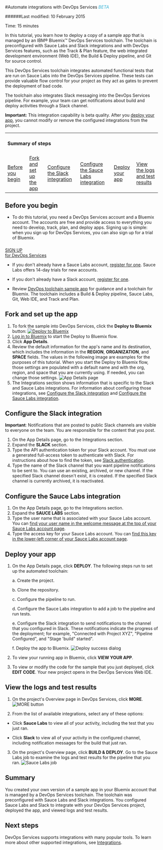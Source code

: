 #Automate integrations with DevOps Services <em><span style="color: #35b2d5">BETA</span></em>

######Last modified: 10 February 2015

Time: 15 minutes 

In this tutorial, you learn how to deploy a copy of a sample app that is managed by an IBM&reg; Bluemix&trade; DevOps Services toolchain. The toolchain is preconfigured with Sauce Labs and Slack integrations and with DevOps Services features, such as the Track &amp; Plan feature, the web integrated development environment (Web IDE), the Build &amp; Deploy pipeline, and Git for source control.

This DevOps Services toolchain integrates automated functional tests that are run on Sauce Labs into the DevOps Services pipeline. These tests can provide valuable flow control for your project as they act as gates to prevent the deployment of bad code.

The toolchain also integrates Slack messaging into the DevOps Services pipeline. For example, your team can get notifications about build and deploy activities through a Slack channel. 

**Important:** This integration capability is beta quality. After you [deploy your app](#deploy_app), you cannot modify or remove the configured integrations from the project.

<div class="table-of-contents">
 <table>
   <tr>
     <td colspan="6"><h4>Summary of steps</h4></td>
   </tr>
   <tr>
     <td><a href="#prereq">Before you begin</a></td>
     <td><a href="#app_details">Fork and set up the app</a></td>
     <td><a href="#configure_slack">Configure the Slack integration</a></td>
     <td><a href="#configure_sauce_labs">Configure the Sauce Labs integration</a></td>
     <td><a href="#deploy_app">Deploy your app</a></td>
     <td><a href="#view_results">View the logs and test results</a></td>
   </tr>
 </table>
</div>

<a name='prereq'></a>
## Before you begin

* To do this tutorial, you need a DevOps Services account and a Bluemix account. The accounts are free and provide access to everything you need to develop, track, plan, and deploy apps. Signing up is simple: when you sign up for DevOps Services, you can also sign up for a trial of Bluemix.
<h5> </h5>
<div class="container-fluid small_bottom_space">
   <div class="row pbl button-links" id="overview-links">
		<a href="https://login.jazz.net/psso/proxy/jazzregister?redirect_uri=https%3A%2F%2Fhub.jazz.net%2F" target="_blank" alt-text="Sign up"> 
			<div class="hollowButton">SIGN UP<div class="extra-title">for DevOps Services </div>
			</div>
		</a>
   </div>
</div>

* If you don't already have a Sauce Labs account, [register for one](https://saucelabs.com/). Sauce Labs offers 14-day trials for new accounts.

* If you don't already have a Slack account, [register for one](https://slack.com/).

* Review [DevOps toolchain sample app](https://github.com/oneibmcloud/devops-tutorial-1) for guidance and a toolchain for Bluemix. The toolchain includes a Build &amp; Deploy pipeline, Sauce Labs, Git, Web IDE, and Track and Plan.

<a name='app_details'></a>
## Fork and set up the app

1. To fork the sample into DevOps Services, click the **Deploy to Bluemix** button: <a target="_blank" href="https://bluemix.net/deploy?repository=https://github.com/oneibmcloud/devops-tutorial-2.git"><img class="button" src="images/bigButton.png" alt="Deploy to Bluemix"></a> 
2. [Log in to Bluemix](http://bluemix.net/) to start the Deploy to Bluemix flow.
3. Click **App Details**. 
4. Review the default information for the app's name and its destination, which includes the information in the **REGION**, **ORGANIZATION**, and **SPACE** fields. The values in the following image are examples for the purposes of this tutorial. When you start the Deploy to Bluemix flow, those settings are populated with a default name and with the org, region, and space that you are currently using. If needed, you can change those settings.
 ![App Details page][1]
5. The Integrations section shows information that is specific to the Slack and Sauce Labs integrations. For information about configuring those integrations, see [Configure the Slack integration](#configure_slack) and [Configure the Sauce Labs integration](#configure_sauce_labs).


<a name='configure_slack'></a>
## Configure the Slack integration

**Important**: Notifications that are posted to public Slack channels are visible to everyone on the team. You are responsible for the content that you post. 

1. On the App Details page, go to the Integrations section. 
2. Expand the **SLACK** section.
3. Type the API authentication token for your Slack account. You must use a generated full-access token to authenticate with Slack. For instructions about how to find the token, see [Slack authentication](https://api.slack.com/web#authentication). 
4. Type the name of the Slack channel that you want pipeline notifications to be sent to. You can use an existing, archived, or new channel. If the specified Slack channel doesn't exist, it is created. If the specified Slack channel is currently archived, it is reactivated.
	

<a name='configure_sauce_labs'></a>
## Configure the Sauce Labs integration

1. On the App Details page, go to the Integrations section. 
2. Expand the **SAUCE LABS** section.
3. Type the user name that is associated with your Sauce Labs account. You can [find your user name in the welcome message at the top of your Sauce Labs account page](https://saucelabs.com/account).
4. Type the access key for your Sauce Labs account. You can [find this key in the lower-left corner of your Sauce Labs account page](https://saucelabs.com/account).


<a name='deploy_app'></a>
## Deploy your app

1. On the App Details page, click **DEPLOY**. The following steps run to set up the automated toolchain:

   a. Create the project.
   
   b. Clone the repository.
   
   c. Configure the pipeline to run.
   
   d. Configure the Sauce Labs integration to add a job to the pipeline and run tests.
   
   e. Configure the Slack integration to send notifications to the channel that you configured in Slack. These notifications indicate the progress of the deployment; for example, "Connected with Project XYZ", "Pipeline Configured", and "Stage 'build" started".
   
   f. Deploy the app to Bluemix.
   ![Deploy success dialog][2] 
   
2. To view your running app in Bluemix, click **VIEW YOUR APP**. 

3. To view or modify the code for the sample that you just deployed, click **EDIT CODE**. Your new project opens in the DevOps Services Web IDE.
 


<a name='view_results'></a>
## View the logs and test results

1. On the project's Overview page in DevOps Services, click **MORE**. 
![MORE button][3]

2. From the list of available integrations, select any of these options:  

  * Click **Sauce Labs** to view all of your activity, including the test that you just ran.

  * Click **Slack** to view all of your activity in the configured channel, including notification messages for the build that just ran.
    
3. On the project's Overview page, click **BUILD & DEPLOY**. Go to the Sauce Labs job to examine the logs and test results for the pipeline that you ran.
![Sauce Labs job][4]


<a name='summary'></a>
## Summary

You created your own version of a sample app in your Bluemix account that is managed by a DevOps Services toolchain. The toolchain was preconfigured with Sauce Labs and Slack integrations. You configured Sauce Labs and Slack to integrate with your DevOps Services project, deployed the app, and viewed logs and test results.


<a name='next_steps'></a>
## Next steps

DevOps Services supports integrations with many popular tools. To learn more about other supported integrations, see [Integrations](/docs/integrations/).



[1]: /tutorials/integrations_ui/images/app_details_page.png
[2]: /tutorials/integrations_ui/images/deploy_success.png
[3]: /tutorials/integrations_ui/images/more.png
[4]: /tutorials/integrations_ui/images/sauce_labs_job.png
